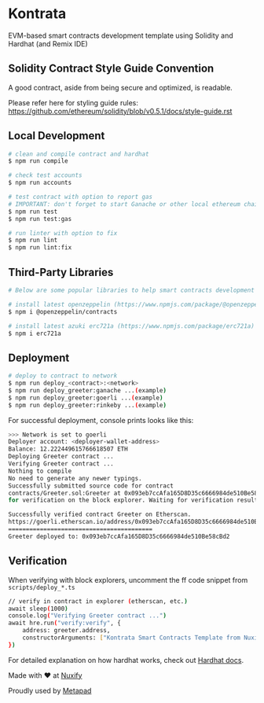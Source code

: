 # Kontrata

EVM-based smart contracts development template using Solidity and Hardhat (and Remix IDE)

## Solidity Contract Style Guide Convention

A good contract, aside from being secure and optimized, is readable.

Please refer here for styling guide rules: https://github.com/ethereum/solidity/blob/v0.5.1/docs/style-guide.rst

## Local Development

```bash
# clean and compile contract and hardhat
$ npm run compile

# check test accounts
$ npm run accounts

# test contract with option to report gas
# IMPORTANT: don't forget to start Ganache or other local ethereum chain
$ npm run test
$ npm run test:gas

# run linter with option to fix
$ npm run lint
$ npm run lint:fix
```

## Third-Party Libraries

```bash
# Below are some popular libraries to help smart contracts development

# install latest openzeppelin (https://www.npmjs.com/package/@openzeppelin/contracts)
$ npm i @openzeppelin/contracts

# install latest azuki erc721a (https://www.npmjs.com/package/erc721a)
$ npm i erc721a
```

## Deployment

```bash
# deploy to contract to network
$ npm run deploy_<contract>:<network>
$ npm run deploy_greeter:ganache ...(example)
$ npm run deploy_greeter:goerli ...(example)
$ npm run deploy_greeter:rinkeby ...(example)
```

For successful deployment, console prints looks like this:

```bash
>>> Network is set to goerli
Deployer account: <deployer-wallet-address>
Balance: 12.222449615766618507 ETH
Deploying Greeter contract ...
Verifying Greeter contract ...
Nothing to compile
No need to generate any newer typings.
Successfully submitted source code for contract
contracts/Greeter.sol:Greeter at 0x093eb7ccAfa165D8D35c6666984de510Be58cBd2
for verification on the block explorer. Waiting for verification result...

Successfully verified contract Greeter on Etherscan.
https://goerli.etherscan.io/address/0x093eb7ccAfa165D8D35c6666984de510Be58cBd2#code
=========================================
Greeter deployed to: 0x093eb7ccAfa165D8D35c6666984de510Be58cBd2
```

## Verification

When verifying with block explorers, uncomment the ff code snippet from `scripts/deploy_*.ts`

```bash
// verify in contract in explorer (etherscan, etc.)
await sleep(1000)
console.log("Verifying Greeter contract ...")
await hre.run("verify:verify", {
    address: greeter.address,
    constructorArguments: ["Kontrata Smart Contracts Template from Nuxify"], // provide if necessary
})
```

For detailed explanation on how hardhat works, check out [Hardhat docs](https://hardhat.org/getting-started).

Made with ❤️ at [Nuxify](https://nuxify.tech)

Proudly used by [Metapad](https://metapad.dev)
